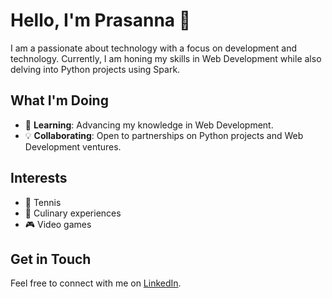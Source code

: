 # Hello, I'm Prasanna 👋

I am a passionate about technology with a focus on development and technology. Currently, I am honing my skills in Web Development while also delving into Python projects using Spark.

## What I'm Doing

- 🌱 **Learning**: Advancing my knowledge in Web Development.
- 💡 **Collaborating**: Open to partnerships on Python projects and Web Development ventures.

## Interests

- 🎾 Tennis
- 🍲 Culinary experiences
- 🎮 Video games

## Get in Touch

Feel free to connect with me on [LinkedIn](https://in.linkedin.com/in/b-prasanna-kumar).

